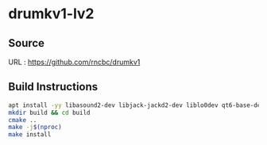 # drumkv1-lv2

## Source
URL : https://github.com/rncbc/drumkv1

## Build Instructions
```sh
apt install -yy libasound2-dev libjack-jackd2-dev liblo0dev qt6-base-dev libsndfile1-dev
mkdir build && cd build
cmake ..
make -j$(nproc)
make install
```
